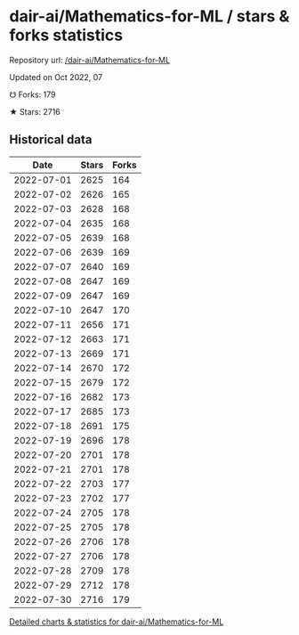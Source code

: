 # dair-ai/Mathematics-for-ML / stars & forks statistics

Repository url: [/dair-ai/Mathematics-for-ML](https://github.com/dair-ai/Mathematics-for-ML)

Updated on Oct 2022, 07

☋ Forks: 179

★ Stars: 2716

## Historical data
| Date | Stars | Forks |
|------|-------|-------|
| 2022-07-01 | 2625 | 164 | 
| 2022-07-02 | 2626 | 165 | 
| 2022-07-03 | 2628 | 168 | 
| 2022-07-04 | 2635 | 168 | 
| 2022-07-05 | 2639 | 168 | 
| 2022-07-06 | 2639 | 169 | 
| 2022-07-07 | 2640 | 169 | 
| 2022-07-08 | 2647 | 169 | 
| 2022-07-09 | 2647 | 169 | 
| 2022-07-10 | 2647 | 170 | 
| 2022-07-11 | 2656 | 171 | 
| 2022-07-12 | 2663 | 171 | 
| 2022-07-13 | 2669 | 171 | 
| 2022-07-14 | 2670 | 172 | 
| 2022-07-15 | 2679 | 172 | 
| 2022-07-16 | 2682 | 173 | 
| 2022-07-17 | 2685 | 173 | 
| 2022-07-18 | 2691 | 175 | 
| 2022-07-19 | 2696 | 178 | 
| 2022-07-20 | 2701 | 178 | 
| 2022-07-21 | 2701 | 178 | 
| 2022-07-22 | 2703 | 177 | 
| 2022-07-23 | 2702 | 177 | 
| 2022-07-24 | 2705 | 178 | 
| 2022-07-25 | 2705 | 178 | 
| 2022-07-26 | 2706 | 178 | 
| 2022-07-27 | 2706 | 178 | 
| 2022-07-28 | 2709 | 178 | 
| 2022-07-29 | 2712 | 178 | 
| 2022-07-30 | 2716 | 179 | 


[Detailed charts & statistics for dair-ai/Mathematics-for-ML](https://reviewgithub.com/rep/dair-ai/Mathematics-for-ML)
